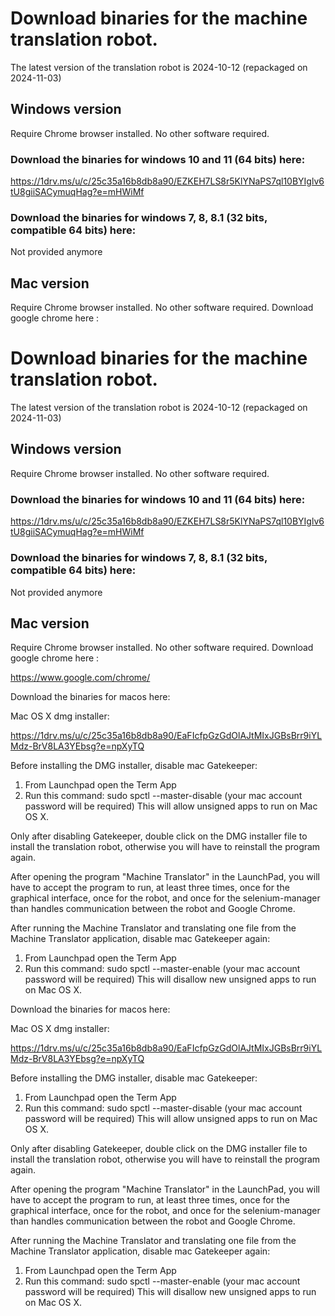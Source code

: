 
# Download binaries for the machine translation robot.

The latest version of the translation robot is 2024-10-12 (repackaged on 2024-11-03)

## Windows version
Require Chrome browser installed. No other software required.
### Download the binaries for windows 10 and 11 (64 bits) here:

https://1drv.ms/u/c/25c35a16b8db8a90/EZKEH7LS8r5KlYNaPS7ql10BYIglv6tU8giiSACymuqHag?e=mHWiMf

### Download the binaries for windows 7, 8, 8.1 (32 bits, compatible 64 bits) here:

Not provided anymore

## Mac version

Require Chrome browser installed. No other software required. Download google chrome here :


# Download binaries for the machine translation robot.

The latest version of the translation robot is 2024-10-12 (repackaged on 2024-11-03)

## Windows version
Require Chrome browser installed. No other software required.
### Download the binaries for windows 10 and 11 (64 bits) here:

https://1drv.ms/u/c/25c35a16b8db8a90/EZKEH7LS8r5KlYNaPS7ql10BYIglv6tU8giiSACymuqHag?e=mHWiMf

### Download the binaries for windows 7, 8, 8.1 (32 bits, compatible 64 bits) here:

Not provided anymore

## Mac version

Require Chrome browser installed. No other software required. Download google chrome here :

https://www.google.com/chrome/

Download the binaries for macos here:

Mac OS X dmg installer:

https://1drv.ms/u/c/25c35a16b8db8a90/EaFIcfpGzGdOlAJtMIxJGBsBrr9iYLMdz-BrV8LA3YEbsg?e=npXyTQ

Before installing the DMG installer, disable mac Gatekeeper:
1. From Launchpad open the Term App
2. Run this command:
    sudo spctl --master-disable
    (your mac account password will be required)
This will allow unsigned apps to run on Mac OS X.

Only after disabling Gatekeeper, double click on the DMG installer file to install the translation robot, otherwise you will have to reinstall the program again.

After opening the program "Machine Translator" in the LaunchPad, you will have to accept the program to run, at least three times, once for the graphical interface, once for the robot, and once for the selenium-manager than handles communication between the robot and Google Chrome.

After running the Machine Translator and translating one file from the Machine Translator application, disable mac Gatekeeper again:

1. From Launchpad open the Term App
2. Run this command:
    sudo spctl --master-enable
    (your mac account password will be required)
This will disallow new unsigned apps to run on Mac OS X.

Download the binaries for macos here:

Mac OS X dmg installer:

https://1drv.ms/u/c/25c35a16b8db8a90/EaFIcfpGzGdOlAJtMIxJGBsBrr9iYLMdz-BrV8LA3YEbsg?e=npXyTQ

Before installing the DMG installer, disable mac Gatekeeper:
1. From Launchpad open the Term App
2. Run this command:
    sudo spctl --master-disable
    (your mac account password will be required)
This will allow unsigned apps to run on Mac OS X.

Only after disabling Gatekeeper, double click on the DMG installer file to install the translation robot, otherwise you will have to reinstall the program again.

After opening the program "Machine Translator" in the LaunchPad, you will have to accept the program to run, at least three times, once for the graphical interface, once for the robot, and once for the selenium-manager than handles communication between the robot and Google Chrome.

After running the Machine Translator and translating one file from the Machine Translator application, disable mac Gatekeeper again:

1. From Launchpad open the Term App
2. Run this command:
    sudo spctl --master-enable
    (your mac account password will be required)
This will disallow new unsigned apps to run on Mac OS X.